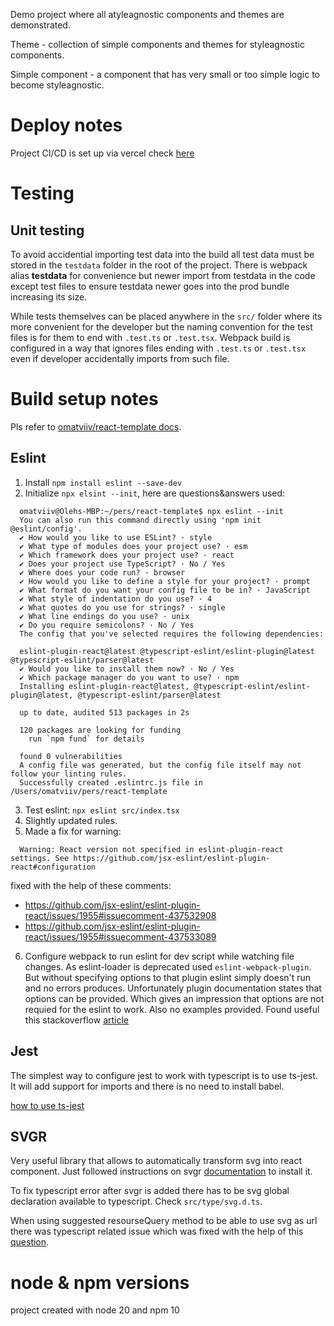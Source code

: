 Demo project where all atyleagnostic components and themes are demonstrated.

Theme - collection of simple components and themes for styleagnostic components.

Simple component - a component that has very small or too simple logic to
become styleagnostic.

# Deploy notes
Project CI/CD is set up via vercel check [here](https://vercel.com/omatviiv0/styleagnostic)


# Testing

## Unit testing
To avoid accidential importing test data into the build all test data must
be stored in the `testdata` folder in the root of the project. There is webpack
alias **testdata** for convenience but newer import from testdata in the code
except test files to ensure testdata newer goes into the prod bundle increasing
its size.

While tests themselves can be placed anywhere in the `src/` folder where
its more convenient for the developer but the naming convention for the
test files is for them to end with `.test.ts` or `.test.tsx`.
Webpack build is configured in a way that ignores files ending with
`.test.ts` or `.test.tsx` even if developer accidentally imports from such file.



# Build setup notes
Pls refer to [omatviiv/react-template docs](https://github.com/omatviiv/react-template).

## Eslint
1. Install `npm install eslint --save-dev`
2. Initialize `npx elsint --init`, here are questions&answers used:
```
  omatviiv@Olehs-MBP:~/pers/react-template$ npx eslint --init
  You can also run this command directly using 'npm init @eslint/config'.
  ✔ How would you like to use ESLint? · style
  ✔ What type of modules does your project use? · esm
  ✔ Which framework does your project use? · react
  ✔ Does your project use TypeScript? · No / Yes
  ✔ Where does your code run? · browser
  ✔ How would you like to define a style for your project? · prompt
  ✔ What format do you want your config file to be in? · JavaScript
  ✔ What style of indentation do you use? · 4
  ✔ What quotes do you use for strings? · single
  ✔ What line endings do you use? · unix
  ✔ Do you require semicolons? · No / Yes
  The config that you've selected requires the following dependencies:

  eslint-plugin-react@latest @typescript-eslint/eslint-plugin@latest @typescript-eslint/parser@latest
  ✔ Would you like to install them now? · No / Yes
  ✔ Which package manager do you want to use? · npm
  Installing eslint-plugin-react@latest, @typescript-eslint/eslint-plugin@latest, @typescript-eslint/parser@latest

  up to date, audited 513 packages in 2s

  120 packages are looking for funding
    run `npm fund` for details

  found 0 vulnerabilities
  A config file was generated, but the config file itself may not follow your linting rules.
  Successfully created .eslintrc.js file in /Users/omatviiv/pers/react-template
```
3. Test eslint: `npx eslint src/index.tsx`
4. Slightly updated rules.
5. Made a fix for warning:
```
  Warning: React version not specified in eslint-plugin-react settings. See https://github.com/jsx-eslint/eslint-plugin-react#configuration
```
fixed with the help of these comments:
- https://github.com/jsx-eslint/eslint-plugin-react/issues/1955#issuecomment-437532908
- https://github.com/jsx-eslint/eslint-plugin-react/issues/1955#issuecomment-437533089
6. Configure webpack to run eslint for dev script while watching file changes.
As eslint-loader is deprecated used `eslint-webpack-plugin`.
But without specifying options to that plugin eslint simply doesn't run and no
errors produces. Unfortunately plugin documentation states that options can be
provided. Which gives an impression that options are not requied for the eslint
to work. Also no examples provided.
Found useful this stackoverflow [article](https://stackoverflow.com/questions/66521418/eslint-webpack-plugin-no-output-file-and-no-errors)

## Jest
The simplest way to configure jest to work with typescript is to use ts-jest.
It will add support for imports and there is no need to install babel.

[how to use ts-jest](https://github.com/kulshekhar/ts-jest)

## SVGR
Very useful library that allows to automatically transform svg into react component.
Just followed instructions on svgr
[documentation](https://react-svgr.com/docs/webpack/) to install it.

To fix typescript error after svgr is added there has to be svg global
declaration available to typescript. Check `src/type/svg.d.ts`.

When using suggested resourseQuery method to be able to use svg as url there was
typescript related issue which was fixed with the help of this
[question](https://stackoverflow.com/questions/60816666/how-to-use-query-param-import-in-webpack-with-typescript-without-getting-cannot).


# node & npm versions
project created with node 20 and npm 10
